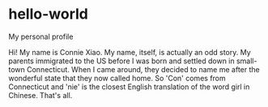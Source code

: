 # hello-world
My personal profile

Hi! My name is Connie Xiao.
My name, itself, is actually an odd story.
My parents immigrated to the US before I was born and settled down in small-town Connecticut. 
When I came around, they decided to name me after the wonderful state that they now called home.
So 'Con' comes from Connecticut and 'nie' is the closest English translation of the word girl in Chinese.
That's all.

